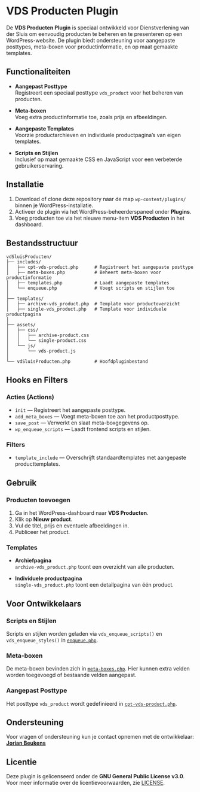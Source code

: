 # VDS Producten Plugin

De **VDS Producten Plugin** is speciaal ontwikkeld voor Dienstverlening van der Sluis om eenvoudig producten te beheren en te presenteren op een WordPress-website. De plugin biedt ondersteuning voor aangepaste posttypes, meta-boxen voor productinformatie, en op maat gemaakte templates.

## Functionaliteiten

- **Aangepast Posttype**  
  Registreert een speciaal posttype `vds_product` voor het beheren van producten.

- **Meta-boxen**  
  Voeg extra productinformatie toe, zoals prijs en afbeeldingen.

- **Aangepaste Templates**  
  Voorzie productarchieven en individuele productpagina’s van eigen templates.

- **Scripts en Stijlen**  
  Inclusief op maat gemaakte CSS en JavaScript voor een verbeterde gebruikerservaring.

## Installatie

1. Download of clone deze repository naar de map `wp-content/plugins/` binnen je WordPress-installatie.
2. Activeer de plugin via het WordPress-beheerderspaneel onder **Plugins**.
3. Voeg producten toe via het nieuwe menu-item **VDS Producten** in het dashboard.

## Bestandsstructuur

```
vdSluisProducten/
├── includes/
│   ├── cpt-vds-product.php      # Registreert het aangepaste posttype
│   ├── meta-boxes.php           # Beheert meta-boxen voor productinformatie
│   ├── templates.php            # Laadt aangepaste templates
│   └── enqueue.php              # Voegt scripts en stijlen toe
│
├── templates/
│   ├── archive-vds_product.php  # Template voor productoverzicht
│   ├── single-vds_product.php   # Template voor individuele productpagina
│
├── assets/
│   ├── css/
│   │   ├── archive-product.css
│   │   └── single-product.css
│   └── js/
│       └── vds-product.js
│
└── vdSluisProducten.php         # Hoofdpluginbestand
```

## Hooks en Filters

### Acties (Actions)

- `init` — Registreert het aangepaste posttype.
- `add_meta_boxes` — Voegt meta-boxen toe aan het productposttype.
- `save_post` — Verwerkt en slaat meta-boxgegevens op.
- `wp_enqueue_scripts` — Laadt frontend scripts en stijlen.

### Filters

- `template_include` — Overschrijft standaardtemplates met aangepaste producttemplates.

## Gebruik

### Producten toevoegen

1. Ga in het WordPress-dashboard naar **VDS Producten**.
2. Klik op **Nieuw product**.
3. Vul de titel, prijs en eventuele afbeeldingen in.
4. Publiceer het product.

### Templates

- **Archiefpagina**  
  `archive-vds_product.php` toont een overzicht van alle producten.

- **Individuele productpagina**  
  `single-vds_product.php` toont een detailpagina van één product.

## Voor Ontwikkelaars

### Scripts en Stijlen

Scripts en stijlen worden geladen via `vds_enqueue_scripts()` en `vds_enqueue_styles()` in [`enqueue.php`](includes/enqueue.php).

### Meta-boxen

De meta-boxen bevinden zich in [`meta-boxes.php`](includes/meta-boxes.php). Hier kunnen extra velden worden toegevoegd of bestaande velden aangepast.

### Aangepast Posttype

Het posttype `vds_product` wordt gedefinieerd in [`cpt-vds-product.php`](includes/cpt-vds-product.php).

## Ondersteuning

Voor vragen of ondersteuning kun je contact opnemen met de ontwikkelaar:  
**[Jorian Beukens](https://jorianbeukens.nl)**

## Licentie

Deze plugin is gelicenseerd onder de **GNU General Public License v3.0**. 
Voor meer informatie over de licentievoorwaarden, zie [LICENSE](https://www.gnu.org/licenses/gpl-3.0.html).
